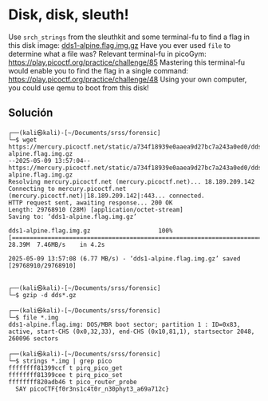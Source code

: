 # Disk, disk, sleuth!
Use `srch_strings` from the sleuthkit and some terminal-fu to find a flag in this disk image: [dds1-alpine.flag.img.gz](https://mercury.picoctf.net/static/a734f18939e0aaea9d27bc7a243a0ed0/dds1-alpine.flag.img.gz)
Have you ever used `file` to determine what a file was?
Relevant terminal-fu in picoGym: https://play.picoctf.org/practice/challenge/85
Mastering this terminal-fu would enable you to find the flag in a single command: https://play.picoctf.org/practice/challenge/48
Using your own computer, you could use qemu to boot from this disk!

## Solución
```
┌──(kali㉿kali)-[~/Documents/srss/forensic]
└─$ wget https://mercury.picoctf.net/static/a734f18939e0aaea9d27bc7a243a0ed0/dds1-alpine.flag.img.gz
--2025-05-09 13:57:04--  https://mercury.picoctf.net/static/a734f18939e0aaea9d27bc7a243a0ed0/dds1-alpine.flag.img.gz
Resolving mercury.picoctf.net (mercury.picoctf.net)... 18.189.209.142
Connecting to mercury.picoctf.net (mercury.picoctf.net)|18.189.209.142|:443... connected.
HTTP request sent, awaiting response... 200 OK
Length: 29768910 (28M) [application/octet-stream]
Saving to: ‘dds1-alpine.flag.img.gz’

dds1-alpine.flag.img.gz                   100%[===================================================================================>]  28.39M  7.46MB/s    in 4.2s    

2025-05-09 13:57:08 (6.77 MB/s) - ‘dds1-alpine.flag.img.gz’ saved [29768910/29768910]

                                                                                                                                                                      
┌──(kali㉿kali)-[~/Documents/srss/forensic]
└─$ gzip -d dds*.gz                            
                                                                                                                                                                      
┌──(kali㉿kali)-[~/Documents/srss/forensic]
└─$ file *.img        
dds1-alpine.flag.img: DOS/MBR boot sector; partition 1 : ID=0x83, active, start-CHS (0x0,32,33), end-CHS (0x10,81,1), startsector 2048, 260096 sectors
                                                                                                                                                                      
┌──(kali㉿kali)-[~/Documents/srss/forensic]
└─$ strings *.img | grep pico                       
ffffffff81399ccf t pirq_pico_get
ffffffff81399cee t pirq_pico_set
ffffffff820adb46 t pico_router_probe
  SAY picoCTF{f0r3ns1c4t0r_n30phyt3_a69a712c}

```